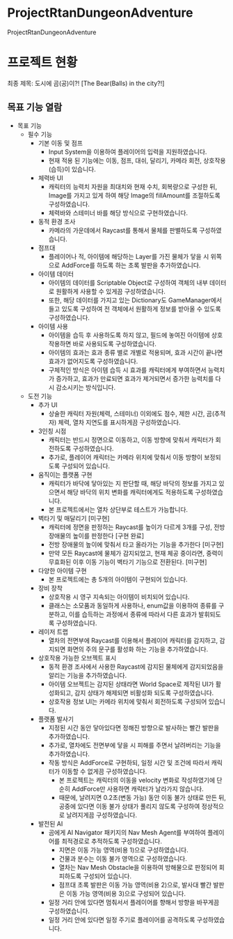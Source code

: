 # ProjectRtanDungeonAdventure
 ProjectRtanDungeonAdventure

# 프로젝트 현황
최종 제목: 도시에 곰(공)이?! [The Bear(Balls) in the city?!]<br/>
## 목표 기능 열람<br/>
* 목표 기능
  * 필수 기능
    * 기본 이동 및 점프
      * Input System을 이용하여 플레이어의 입력을 지원하였습니다.
      * 현재 적용 된 기능에는 이동, 점프, 대쉬, 달리기, 카메라 회전, 상호작용(습득)이 있습니다.
    * 체력바 UI
      * 캐릭터의 능력치 자원을 최대치와 현재 수치, 회복량으로 구성한 뒤, Image를 가지고 있게 하여 해당 Image의 fillAmount를 조절하도록 구성하였습니다.
      * 체력바와 스테미너 바를 해당 방식으로 구현하였습니다.
    * 동적 환경 조사
      * 카메라의 가운데에서 Raycast를 통해서 물체를 판별하도록 구성하였습니다.
    * 점프대
      * 플레이어나 적, 아이템에 해당하는 Layer를 가진 물체가 닿을 시 위쪽으로 AddForce를 하도록 하는 초록 발판을 추가하였습니다.
    * 아이템 데이터
      * 아이템의 데이터를 Scriptable Object로 구성하여 객체의 내부 데이터로 원활하게 사용할 수 있게끔 구성하였습니다.
      * 또한, 해당 데이터를 가지고 있는 Dictionary도 GameManager에서 들고 있도록 구성하여 전 객체에서 원활하게 정보를 받아올 수 있도록 구성하였습니다.
    * 아이템 사용
      * 아이템을 습득 후 사용하도록 하지 않고, 필드에 놓여진 아이템에 상호작용하면 바로 사용되도록 구성하였습니다.
      * 아이템의 효과는 효과 종류 별로 개별로 적용되며, 효과 시간이 끝나면 효과가 없어지도록 구성하였습니다.
      * 구체적인 방식은 아이템 습득 시 효과를 캐릭터에게 부여하면서 능력치가 증가하고, 효과가 만료되면 효과가 제거되면서 증가한 능력치를 다시 감소시키는 방식입니다.
  * 도전 기능
    * 추가 UI
      * 상술한 캐릭터 자원(체력, 스테미너) 이외에도 점수, 제한 시간, 곰(추적자) 체력, 열차 지연도를 표시하게끔 구성하였습니다.
    * 3인칭 시점
      * 캐릭터는 반드시 정면으로 이동하고, 이동 방향에 맞춰서 캐릭터가 회전하도록 구성하였습니다.
      * 추가로, 플레이어 캐릭터는 카메라 위치에 맞춰서 이동 방향이 보정되도록 구성되어 있습니다.
    * 움직이는 플랫폼 구현
      * 캐릭터가 바닥에 닿아있는 지 판단할 때, 해당 바닥의 정보를 가지고 있으면서 해당 바닥의 위치 변화를 캐릭터에게도 적용하도록 구성하였습니다.
      * 본 프로젝트에서는 열차 상단부로 테스트가 가능합니다.
    * 벽타기 및 매달리기 [미구현]
      * 캐릭터에 정면을 판정하는 Raycast를 높이가 다르게 3개를 구성, 전방 장애물의 높이를 판정한다 [구현 완료]
      * 전방 장애물의 높이에 맞춰서 타고 올라가는 기능을 추가한다 [미구현]
      * 만약 모든 Raycast에 물체가 감지되었고, 현재 체공 중이라면, 중력이 무효화된 이후 이동 기능이 벽타기 기능으로 전환된다. [미구현]
    * 다양한 아이템 구현
      * 본 프로젝트에는 총 5개의 아이템이 구현되어 있습니다.
    * 장비 장착
      * 상호작용 시 영구 지속되는 아이템이 비치되어 있습니다.
      * 클래스는 소모품과 동일하게 사용하나, enum값을 이용하여 종류를 구분하고, 이를 습득하는 과정에서 종류에 따라서 다른 효과가 발휘되도록 구성하였습니다.
    * 레이저 트랩
      * 열차의 전면부에 Raycast를 이용해서 플레이어 캐릭터를 감지하고, 감지되면 화면의 주의 문구를 활성화 하는 기능을 추가하였습니다.
    * 상호작용 가능한 오브젝트 표시
      * 동적 환경 조사에서 사용한 Raycast에 감지된 물체에게 감지되었음을 알리는 기능을 추가하였습니다.
      * 아이템 오브젝트는 감지된 상태라면 World Space로 제작된 UI가 활성화되고, 감지 상태가 해제되면 비활성화 되도록 구성하였습니다.
      * 상호작용 정보 UI는 카메라 위치에 맞춰서 회전하도록 구성되어 있습니다.
    * 플랫폼 발사기
      * 지정된 시간 동안 닿아있다면 정해진 방향으로 발사하는 빨간 발판을 추가하였습니다.
      * 추가로, 열차에도 전면부에 닿을 시 피해를 주면서 날려버리는 기능을 추가하였습니다.
      * 작동 방식은 AddForce로 구현하되, 일정 시간 및 조건에 따라서 캐릭터가 이동할 수 없게끔 구성하였습니다.
        * 본 프로젝트는 캐릭터의 이동을 velocity 변화로 작성하였기에 단순히 AddForce만 사용하면 캐릭터가 날라가지 않습니다.
        * 때문에, 날려지면 0.2초(변동 가능) 동안 이동 불가 상태로 만든 뒤, 공중에 있다면 이동 불가 상태가 풀리지 않도록 구성하여 정상적으로 날려지게끔 구성하였습니다.
    * 발전된 AI
      * 곰에게 AI Navigator 패키지의 Nav Mesh Agent를 부여하여 플레이어를 최적경로로 추적하도록 구성하였습니다.
        * 지면은 이동 가능 영역(비용 1)으로 구성하였습니다.
        * 건물과 분수는 이동 불가 영역으로 구성하였습니다.
        * 열차는 Nav Mesh Obstacle을 이용하여 방해물으로 판정되어 회피하도록 구성되어 있습니다.
        * 점프대 초록 발판은 이동 가능 영역(비용 2)으로, 발사대 빨간 발판은 이동 가능 영역(비용 3)으로 구성되어 있습니다.
      * 일정 거리 안에 있다면 멈춰서서 플레이어를 향해서 방향을 바꾸게끔 구성하였습니다.
      * 일정 거리 안에 있다면 일정 주기로 플레이어를 공격하도록 구성하였습니다.
